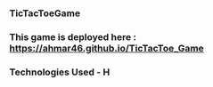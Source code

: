 ### TicTacToeGame

### This game is deployed here : https://ahmar46.github.io/TicTacToe_Game

### Technologies Used - H